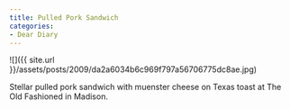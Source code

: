 ```yaml
---
title: Pulled Pork Sandwich
categories:
- Dear Diary
---
```


![]({{ site.url }}/assets/posts/2009/da2a6034b6c969f797a56706775dc8ae.jpg)
  



Stellar pulled pork sandwich with muenster cheese on Texas toast at The Old Fashioned in Madison.
